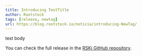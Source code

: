 ```yaml
---
title: Introducing TestTitle
author: Rootstock
tags: [release, newtag]
url: https://blog.rootstock.io/noticia/introducing-NewTag/
---
```


test body

You can check the full release in the [RSKj GitHub repository](https://github.com/rsksmart/rskj/releases/tag/NewTag).
